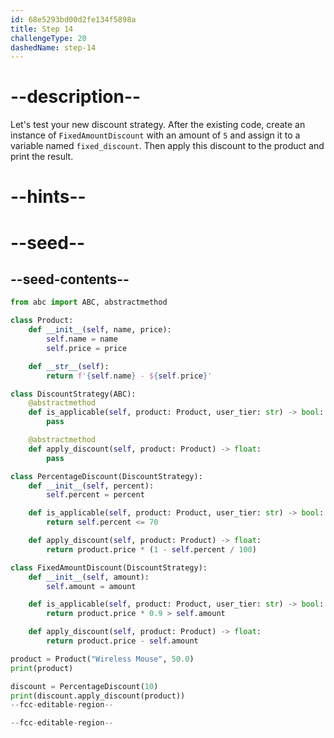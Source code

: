 ```yaml
---
id: 68e5293bd00d2fe134f5898a
title: Step 14
challengeType: 20
dashedName: step-14
---
```


# --description--

Let's test your new discount strategy. After the existing code, create an instance of `FixedAmountDiscount` with an amount of `5` and assign it to a variable named `fixed_discount`. Then apply this discount to the product and print the result.

# --hints--

# --seed--

## --seed-contents--

```py
from abc import ABC, abstractmethod

class Product:
    def __init__(self, name, price):
        self.name = name
        self.price = price

    def __str__(self):
        return f'{self.name} - ${self.price}'

class DiscountStrategy(ABC):
    @abstractmethod
    def is_applicable(self, product: Product, user_tier: str) -> bool:
        pass

    @abstractmethod
    def apply_discount(self, product: Product) -> float:
        pass

class PercentageDiscount(DiscountStrategy):
    def __init__(self, percent):
        self.percent = percent

    def is_applicable(self, product: Product, user_tier: str) -> bool:
        return self.percent <= 70

    def apply_discount(self, product: Product) -> float:
        return product.price * (1 - self.percent / 100)

class FixedAmountDiscount(DiscountStrategy):
    def __init__(self, amount):
        self.amount = amount

    def is_applicable(self, product: Product, user_tier: str) -> bool:
        return product.price * 0.9 > self.amount

    def apply_discount(self, product: Product) -> float:
        return product.price - self.amount

product = Product("Wireless Mouse", 50.0)
print(product)

discount = PercentageDiscount(10)
print(discount.apply_discount(product))
--fcc-editable-region--

--fcc-editable-region--
```
